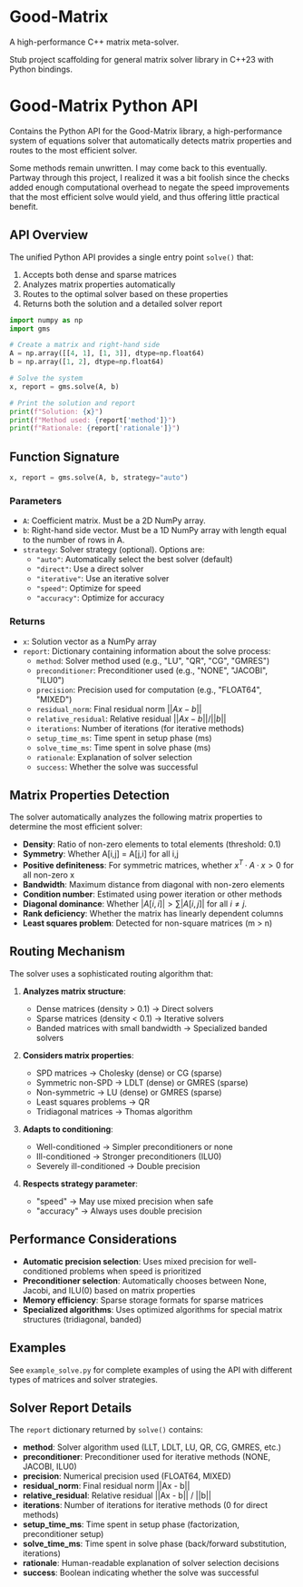 # Good-Matrix
A high-performance C++ matrix meta-solver.

Stub project scaffolding for general matrix solver library in C++23 with Python bindings.

# Good-Matrix Python API

Contains the Python API for the Good-Matrix library, a high-performance system of equations solver that automatically detects matrix properties and routes to the most efficient solver.

Some methods remain unwritten. I may come back to this eventually. Partway through this project, I realized it was a bit foolish since the checks added enough computational overhead to negate the speed improvements that the most efficient solve would yield, and thus offering little practical benefit.

## API Overview

The unified Python API provides a single entry point `solve()` that:
1. Accepts both dense and sparse matrices
2. Analyzes matrix properties automatically
3. Routes to the optimal solver based on these properties
4. Returns both the solution and a detailed solver report

```python
import numpy as np
import gms

# Create a matrix and right-hand side
A = np.array([[4, 1], [1, 3]], dtype=np.float64)
b = np.array([1, 2], dtype=np.float64)

# Solve the system
x, report = gms.solve(A, b)

# Print the solution and report
print(f"Solution: {x}")
print(f"Method used: {report['method']}")
print(f"Rationale: {report['rationale']}")
```

## Function Signature

```python
x, report = gms.solve(A, b, strategy="auto")
```

### Parameters

- `A`: Coefficient matrix. Must be a 2D NumPy array.
- `b`: Right-hand side vector. Must be a 1D NumPy array with length equal to the number of rows in A.
- `strategy`: Solver strategy (optional). Options are:
  - `"auto"`: Automatically select the best solver (default)
  - `"direct"`: Use a direct solver
  - `"iterative"`: Use an iterative solver
  - `"speed"`: Optimize for speed
  - `"accuracy"`: Optimize for accuracy

### Returns

- `x`: Solution vector as a NumPy array
- `report`: Dictionary containing information about the solve process:
  - `method`: Solver method used (e.g., "LU", "QR", "CG", "GMRES")
  - `preconditioner`: Preconditioner used (e.g., "NONE", "JACOBI", "ILU0")
  - `precision`: Precision used for computation (e.g., "FLOAT64", "MIXED")
  - `residual_norm`: Final residual norm $||Ax - b||$
  - `relative_residual`: Relative residual $||Ax - b|| / ||b||$
  - `iterations`: Number of iterations (for iterative methods)
  - `setup_time_ms`: Time spent in setup phase (ms)
  - `solve_time_ms`: Time spent in solve phase (ms)
  - `rationale`: Explanation of solver selection
  - `success`: Whether the solve was successful

## Matrix Properties Detection

The solver automatically analyzes the following matrix properties to determine the most efficient solver:

- **Density**: Ratio of non-zero elements to total elements (threshold: 0.1)
- **Symmetry**: Whether A[i,j] = A[j,i] for all i,j
- **Positive definiteness**: For symmetric matrices, whether $x^T·A·x > 0$ for all non-zero x
- **Bandwidth**: Maximum distance from diagonal with non-zero elements
- **Condition number**: Estimated using power iteration or other methods
- **Diagonal dominance**: Whether $|A[i,i]| > \sum|A[i,j]|$ for all $i\neq j$.
- **Rank deficiency**: Whether the matrix has linearly dependent columns
- **Least squares problem**: Detected for non-square matrices (m > n)

## Routing Mechanism

The solver uses a sophisticated routing algorithm that:

1. **Analyzes matrix structure**:
   - Dense matrices (density > 0.1) → Direct solvers
   - Sparse matrices (density < 0.1) → Iterative solvers
   - Banded matrices with small bandwidth → Specialized banded solvers

2. **Considers matrix properties**:
   - SPD matrices → Cholesky (dense) or CG (sparse)
   - Symmetric non-SPD → LDLT (dense) or GMRES (sparse)
   - Non-symmetric → LU (dense) or GMRES (sparse)
   - Least squares problems → QR
   - Tridiagonal matrices → Thomas algorithm

3. **Adapts to conditioning**:
   - Well-conditioned → Simpler preconditioners or none
   - Ill-conditioned → Stronger preconditioners (ILU0)
   - Severely ill-conditioned → Double precision

4. **Respects strategy parameter**:
   - "speed" → May use mixed precision when safe
   - "accuracy" → Always uses double precision

## Performance Considerations

- **Automatic precision selection**: Uses mixed precision for well-conditioned problems when speed is prioritized
- **Preconditioner selection**: Automatically chooses between None, Jacobi, and ILU(0) based on matrix properties
- **Memory efficiency**: Sparse storage formats for sparse matrices
- **Specialized algorithms**: Uses optimized algorithms for special matrix structures (tridiagonal, banded)

## Examples

See `example_solve.py` for complete examples of using the API with different types of matrices and solver strategies.

## Solver Report Details

The `report` dictionary returned by `solve()` contains:

- **method**: Solver algorithm used (LLT, LDLT, LU, QR, CG, GMRES, etc.)
- **preconditioner**: Preconditioner used for iterative methods (NONE, JACOBI, ILU0)
- **precision**: Numerical precision used (FLOAT64, MIXED)
- **residual_norm**: Final residual norm ||Ax - b||
- **relative_residual**: Relative residual ||Ax - b|| / ||b||
- **iterations**: Number of iterations for iterative methods (0 for direct methods)
- **setup_time_ms**: Time spent in setup phase (factorization, preconditioner setup)
- **solve_time_ms**: Time spent in solve phase (back/forward substitution, iterations)
- **rationale**: Human-readable explanation of solver selection decisions
- **success**: Boolean indicating whether the solve was successful
